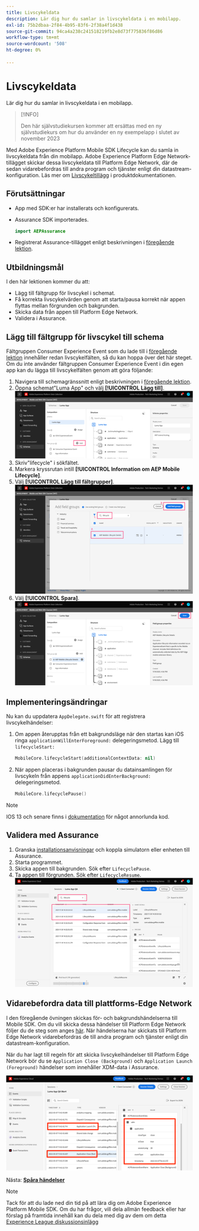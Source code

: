 ```yaml
---
title: Livscykeldata
description: Lär dig hur du samlar in livscykeldata i en mobilapp.
exl-id: 75b2dbaa-2f84-4b95-83f6-2f38a4f1d438
source-git-commit: 94ca4a238c241518219fb2e8d73f775836f86d86
workflow-type: tm+mt
source-wordcount: '508'
ht-degree: 0%

---
```


# Livscykeldata

Lär dig hur du samlar in livscykeldata i en mobilapp.

>[!INFO]
>
> Den här självstudiekursen kommer att ersättas med en ny självstudiekurs om hur du använder en ny exempelapp i slutet av november 2023

Med Adobe Experience Platform Mobile SDK Lifecycle kan du samla in livscykeldata från din mobilapp. Adobe Experience Platform Edge Network-tillägget skickar dessa livscykeldata till Platform Edge Network, där de sedan vidarebefordras till andra program och tjänster enligt din datastream-konfiguration. Läs mer om [Livscykeltillägg](https://developer.adobe.com/client-sdks/documentation/lifecycle-for-edge-network/) i produktdokumentationen.


## Förutsättningar

* App med SDK:er har installerats och konfigurerats.
* Assurance SDK importerades.

  ```swift
  import AEPAssurance
  ```

* Registrerat Assurance-tillägget enligt beskrivningen i [föregående lektion](install-sdks.md).

## Utbildningsmål

I den här lektionen kommer du att:

* Lägg till fältgrupp för livscykel i schemat.
* Få korrekta livscykelvärden genom att starta/pausa korrekt när appen flyttas mellan förgrunden och bakgrunden.
* Skicka data från appen till Platform Edge Network.
* Validera i Assurance.

## Lägg till fältgrupp för livscykel till schema

Fältgruppen Consumer Experience Event som du lade till i [föregående lektion](create-schema.md) innehåller redan livscykelfälten, så du kan hoppa över det här steget. Om du inte använder fältgruppen Consumer Experience Event i din egen app kan du lägga till livscykelfälten genom att göra följande:

1. Navigera till schemagränssnitt enligt beskrivningen i [föregående lektion](create-schema.md).
1. Öppna schemat&quot;Luma App&quot; och välj **[!UICONTROL Lägg till]**.
   ![välj lägg till](assets/mobile-lifecycle-add.png)
1. Skriv&quot;lifecycle&quot; i sökfältet.
1. Markera kryssrutan intill **[!UICONTROL Information om AEP Mobile Lifecycle]**.
1. Välj **[!UICONTROL Lägg till fältgrupper]**.
   ![lägg till fältgrupp](assets/mobile-lifecycle-lifecycle-field-group.png)
1. Välj **[!UICONTROL Spara]**.
   ![spara](assets/mobile-lifecycle-lifecycle-save.png)


## Implementeringsändringar

Nu kan du uppdatera `AppDelegate.swift` för att registrera livscykelhändelser:

1. Om appen återupptas från ett bakgrundsläge när den startas kan iOS ringa `applicationWillEnterForeground:` delegeringsmetod. Lägg till `lifecycleStart:`

   ```swift
   MobileCore.lifecycleStart(additionalContextData: nil)
   ```

1. När appen placeras i bakgrunden pausar du datainsamlingen för livscykeln från appens `applicationDidEnterBackground:` delegeringsmetod.

   ```swift
   MobileCore.lifecyclePause()
   ```

>[!NOTE]
>
>IOS 13 och senare finns i [dokumentation](https://developer.adobe.com/client-sdks/documentation/mobile-core/lifecycle/#register-lifecycle-with-mobile-core-and-add-appropriate-startpause-calls) för något annorlunda kod.

## Validera med Assurance

1. Granska [installationsanvisningar](assurance.md) och koppla simulatorn eller enheten till Assurance.
1. Starta programmet.
1. Skicka appen till bakgrunden. Sök efter `LifecyclePause`.
1. Ta appen till förgrunden. Sök efter `LifecycleResume`.
   ![validera livscykel](assets/mobile-lifecycle-lifecycle-assurance.png)


## Vidarebefordra data till plattforms-Edge Network

I den föregående övningen skickas för- och bakgrundshändelserna till Mobile SDK. Om du vill skicka dessa händelser till Platform Edge Network följer du de steg som anges [här](https://developer.adobe.com/client-sdks/documentation/lifecycle-for-edge-network/#configure-a-rule-to-forward-lifecycle-metrics-to-platform). När händelserna har skickats till Platform Edge Network vidarebefordras de till andra program och tjänster enligt din datastream-konfiguration.

När du har lagt till regeln för att skicka livscykelhändelser till Platform Edge Network bör du se `Application Close (Background)` och `Application Launch (Foreground)` händelser som innehåller XDM-data i Assurance.

![validera livscykel som skickats till Platform Edge](assets/mobile-lifecycle-edge-assurance.png)



Nästa: **[Spåra händelser](events.md)**

>[!NOTE]
>
>Tack för att du lade ned din tid på att lära dig om Adobe Experience Platform Mobile SDK. Om du har frågor, vill dela allmän feedback eller har förslag på framtida innehåll kan du dela med dig av dem om detta [Experience League diskussionsinlägg](https://experienceleaguecommunities.adobe.com/t5/adobe-experience-platform-launch/tutorial-discussion-implement-adobe-experience-cloud-in-mobile/td-p/443796)